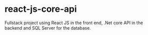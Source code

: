 # react-js-core-api

Fullstack project using React JS in the front end, .Net core API in the backend and SQL Server for the database.
